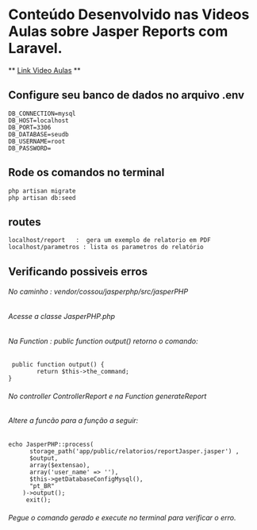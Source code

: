 # Conteúdo Desenvolvido nas Videos Aulas sobre Jasper Reports com Laravel.

** [Link Video Aulas](https://www.youtube.com/playlist?list=PL5o2Kk3hauP_SOnVv5lz9TwZp1np8i_4G) **

## Configure seu banco de dados no arquivo .env

```
DB_CONNECTION=mysql
DB_HOST=localhost
DB_PORT=3306
DB_DATABASE=seudb
DB_USERNAME=root
DB_PASSWORD=
```

## Rode os comandos no terminal
```
php artisan migrate
php artisan db:seed
```
## routes 
```
localhost/report   :  gera um exemplo de relatorio em PDF 
localhost/parametros : lista os parametros do relatório
```
## Verificando possiveis erros

###### No caminho : vendor/cossou/jasperphp/src/jasperPHP  
###### Acesse a classe JasperPHP.php  
###### Na Function : public function output()  retorno o comando:

```
 public function output() {
        return $this->the_command;
}
```
###### No controller ControllerReport  e na Function generateReport
###### Altere a funcão para a função a seguir:

```
echo JasperPHP::process(
      storage_path('app/public/relatorios/reportJasper.jasper') ,
      $output,
      array($extensao),
      array('user_name' => ''),
      $this->getDatabaseConfigMysql(),
      "pt_BR"
    )->output();
     exit();
```

 ###### Pegue o comando gerado e execute no terminal para verificar o erro.

